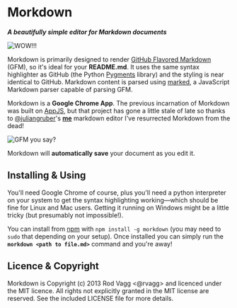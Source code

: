 # Morkdown

***A beautifully simple editor for Markdown documents***

![WOW!!!](https://f.cloud.github.com/assets/495647/452413/a9bf510a-b2e5-11e2-8417-1d8d49b7a6f3.png)

Morkdown is primarily designed to render [GitHub Flavored Markdown](http://github.github.com/github-flavored-markdown/) (GFM), so it's ideal for your **README.md**. It uses the same syntax highlighter as GitHub (the Python [Pygments](http://pygments.org/) library) and the styling is near identical to GitHub. Markdown content is parsed using [marked](https://github.com/chjj/marked), a JavaScript Markdown parser capable of parsing GFM.

Morkdown is a **Google Chrome App**. The previous incarnation of Morkdown was built on [AppJS](http://appjs.org/), but that project has gone a little stale of late so thanks to [@juliangruber](http://github.com/juliangruber/)'s **[me](http://github.com/juliangruber/me/)** markdown editor I've resurrected Morkdown from the dead!

![GFM you say?](https://f.cloud.github.com/assets/495647/452414/afb7b674-b2e5-11e2-85a5-da9b95f89d7e.png)

Morkdown will **automatically save** your document as you edit it.

## Installing & Using

You'll need Google Chrome of course, plus you'll need a python interpreter on your system to get the syntax highlighting working&mdash;which should be fine for Linux and Mac users. Getting it running on Windows might be a little tricky (but presumably not impossible!).

You can install from [npm](http://npmjs.org) with `npm install -g morkdown` (you may need to `sudo` that depending on your setup). Once installed you can simply run the **`morkdown <path to file.md>`** command and you're away!

## Licence & Copyright

Morkdown is Copyright (c) 2013 Rod Vagg <@rvagg> and licenced under the MIT licence. All rights not explicitly granted in the MIT license are reserved. See the included LICENSE file for more details.